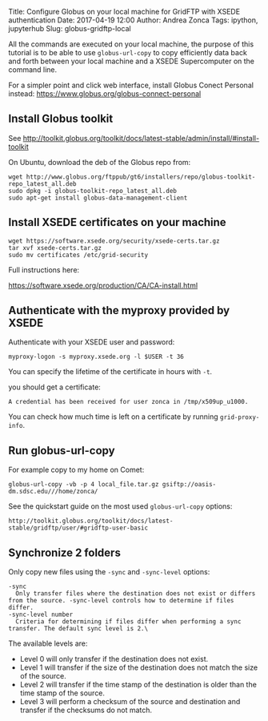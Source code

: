 Title: Configure Globus on your local machine for GridFTP with XSEDE authentication
Date: 2017-04-19 12:00
Author: Andrea Zonca
Tags: ipython, jupyterhub
Slug: globus-gridftp-local

All the commands are executed on your local machine, the purpose of this tutorial is to be able to use `globus-url-copy` to copy efficiently data back and forth between your local machine and a XSEDE Supercomputer on the command line.

For a simpler point and click web interface, install Globus Conect Personal instead: <https://www.globus.org/globus-connect-personal>

## Install Globus toolkit

See http://toolkit.globus.org/toolkit/docs/latest-stable/admin/install/#install-toolkit

On Ubuntu, download the deb of the Globus repo from:

    wget http://www.globus.org/ftppub/gt6/installers/repo/globus-toolkit-repo_latest_all.deb
    sudo dpkg -i globus-toolkit-repo_latest_all.deb
    sudo apt-get install globus-data-management-client

## Install XSEDE certificates on your machine

    wget https://software.xsede.org/security/xsede-certs.tar.gz
    tar xvf xsede-certs.tar.gz
    sudo mv certificates /etc/grid-security

Full instructions here:

<https://software.xsede.org/production/CA/CA-install.html>

## Authenticate with the myproxy provided by XSEDE

Authenticate with your XSEDE user and password:

    myproxy-logon -s myproxy.xsede.org -l $USER -t 36
    
You can specify the lifetime of the certificate in hours with `-t`.
    
you should get a certificate:

    A credential has been received for user zonca in /tmp/x509up_u1000.
    
You can check how much time is left on a certificate by running `grid-proxy-info`.
    
## Run globus-url-copy

For example copy to my home on Comet:

    globus-url-copy -vb -p 4 local_file.tar.gz gsiftp://oasis-dm.sdsc.edu///home/zonca/

See the quickstart guide on the most used `globus-url-copy` options:

    http://toolkit.globus.org/toolkit/docs/latest-stable/gridftp/user/#gridftp-user-basic
    
## Synchronize 2 folders

Only copy new files using the `-sync` and `-sync-level` options:

```
-sync
  Only transfer files where the destination does not exist or differs from the source. -sync-level controls how to determine if files differ.
-sync-level number
  Criteria for determining if files differ when performing a sync transfer. The default sync level is 2.\
```

The available levels are:
  
* Level 0 will only transfer if the destination does not exist.
* Level 1 will transfer if the size of the destination does not match the size of the source.
* Level 2 will transfer if the time stamp of the destination is older than the time stamp of the source.
* Level 3 will perform a checksum of the source and destination and transfer if the checksums do not match.
